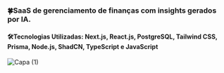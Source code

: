 ### 🍀SaaS de gerenciamento de finanças com insights gerados por IA.
#### 🛠️Tecnologias Utilizadas: **Next.js**, **React.js**, **PostgreSQL**, **Tailwind CSS**, **Prisma**, **Node.js**, **ShadCN**, **TypeScript** e **JavaScript**
![Capa (1)](https://github.com/user-attachments/assets/f0bc89dc-f531-42e8-8316-e54020e727aa)
